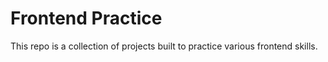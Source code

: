 # Frontend Practice

This repo is a collection of projects built to practice various frontend skills.
